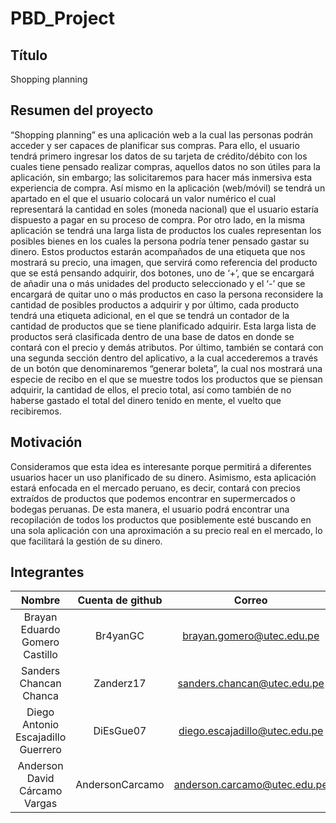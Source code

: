 # PBD_Project
## Título
Shopping planning

## Resumen del proyecto
“Shopping planning” es una aplicación web a la cual las personas podrán acceder y ser capaces de planificar sus compras. Para ello, el usuario tendrá primero ingresar los datos de su tarjeta de crédito/débito con los cuales tiene pensado realizar compras, aquellos datos no son útiles para la aplicación, sin embargo; las solicitaremos para hacer más inmersiva esta experiencia de compra. Así mismo en la aplicación (web/móvil) se tendrá un apartado en el que el usuario colocará un valor numérico el cual representará la cantidad en soles (moneda nacional) que el usuario estaría dispuesto a pagar en su proceso de compra. Por otro lado, en la misma aplicación se tendrá una larga lista de productos los cuales representan los posibles bienes en los cuales la persona podría tener pensado gastar su dinero. Estos productos estarán acompañados de una etiqueta que nos mostrará su precio, una imagen, que servirá como referencia del producto que se está pensando adquirir, dos botones, uno de ‘+’, que se encargará de añadir una o más unidades del producto seleccionado y el ‘-’ que se encargará de quitar uno o más productos en caso la persona reconsidere la cantidad de posibles productos a adquirir y por último, cada producto tendrá una etiqueta adicional, en el que se tendrá un contador de la cantidad de productos que se tiene planificado adquirir. Esta larga lista de productos será clasificada dentro de una base de datos en donde se contará con el precio y demás atributos. Por último, también se contará con una segunda sección dentro del aplicativo, a la cual accederemos a través de un botón que denominaremos “generar boleta”, la cual nos mostrará una especie de recibo en el que se muestre todos los productos que se piensan adquirir, la cantidad de ellos, el precio total, así como también de no haberse gastado el total del dinero tenido en mente, el vuelto que recibiremos.

## Motivación
Consideramos que esta idea es interesante porque permitirá a diferentes usuarios hacer un uso planificado de su dinero. Asimismo, esta aplicación estará enfocada en el mercado peruano, es decir, contará con precios extraídos de productos que podemos encontrar en supermercados o bodegas peruanas. De esta manera, el usuario podrá encontrar una recopilación de todos los productos que posiblemente esté buscando en una sola aplicación con una aproximación a su precio real en el mercado, lo que facilitará la gestión de su dinero.

## Integrantes
| Nombre                              | Cuenta de github | Correo                        |
| :---:                               | :---:            | :---:                         |
| Brayan Eduardo Gomero Castillo      | Br4yanGC         | brayan.gomero@utec.edu.pe     |
| Sanders Chancan Chanca              | Zanderz17        | sanders.chancan@utec.edu.pe   |
| Diego Antonio Escajadillo Guerrero  | DiEsGue07        | diego.escajadillo@utec.edu.pe |
| Anderson David Cárcamo Vargas       | AndersonCarcamo  | anderson.carcamo@utec.edu.pe  |

